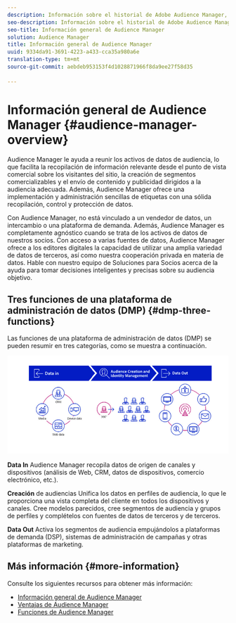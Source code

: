 ```yaml
---
description: Información sobre el historial de Adobe Audience Manager, los tipos de datos recopilados, la segmentación, los informes y mucho más.
seo-description: Información sobre el historial de Adobe Audience Manager, los tipos de datos recopilados, la segmentación, los informes y mucho más.
seo-title: Información general de Audience Manager
solution: Audience Manager
title: Información general de Audience Manager
uuid: 9334da91-3691-4223-a433-cca35a980a6e
translation-type: tm+mt
source-git-commit: aebdeb953153f4d1028871966f8da9ee27f58d35

---
```



# Información general de Audience Manager {#audience-manager-overview}

Audience Manager le ayuda a reunir los activos de datos de audiencia, lo que facilita la recopilación de información relevante desde el punto de vista comercial sobre los visitantes del sitio, la creación de segmentos comercializables y el envío de contenido y publicidad dirigidos a la audiencia adecuada. Además, Audience Manager ofrece una implementación y administración sencillas de etiquetas con una sólida recopilación, control y protección de datos.

Con Audience Manager, no está vinculado a un vendedor de datos, un intercambio o una plataforma de demanda. Además, Audience Manager es completamente agnóstico cuando se trata de los activos de datos de nuestros socios. Con acceso a varias fuentes de datos, Audience Manager ofrece a los editores digitales la capacidad de utilizar una amplia variedad de datos de terceros, así como nuestra cooperación privada en materia de datos. Hable con nuestro equipo de Soluciones para Socios acerca de la ayuda para tomar decisiones inteligentes y precisas sobre su audiencia objetivo.

## Tres funciones de una plataforma de administración de datos (DMP) {#dmp-three-functions}

Las funciones de una plataforma de administración de datos (DMP) se pueden resumir en tres categorías, como se muestra a continuación.

![Imagen de tres funciones DMP: Entrada de datos, Creación de audiencias, Salida de datos](/help/using/overview/assets/dmp-functions.png)

**Data In** Audience Manager recopila datos de origen de canales y dispositivos (análisis de Web, CRM, datos de dispositivos, comercio electrónico, etc.).

**Creación** de audiencias Unifica los datos en perfiles de audiencia, lo que le proporciona una vista completa del cliente en todos los dispositivos y canales. Cree modelos parecidos, cree segmentos de audiencia y grupos de perfiles y complételos con fuentes de datos de terceros y de terceros.

**Data Out** Activa los segmentos de audiencia empujándolos a plataformas de demanda (DSP), sistemas de administración de campañas y otras plataformas de marketing.

## Más información {#more-information}

Consulte los siguientes recursos para obtener más información:
* [Información general de Audience Manager](https://www.adobe.com/analytics/audience-manager.html)
* [Ventajas de Audience Manager](https://www.adobe.com/analytics/audience-manager/benefits.html)
* [Funciones de Audience Manager](https://www.adobe.com/analytics/audience-manager/features.html)


<!--

## History and Background {#history-and-background}

Audience Manager started as Demdex in 2008. It was acquired by Adobe Systems in 2011 and subsequently rebranded as Audience Manager.

## History {#history}

Since 2008, Audience Manager (formerly, [!UICONTROL Demdex]) has been a pioneer in the on-line audience management market. Audience Manager services power dynamic, multi-channel online data strategies. Our platform and services are used by an array of diverse industries from automobiles (AutoTrader), to airlines (American Airlines), and financial services companies (American Express). Audience Manager uses enterprise-level technology to provide the scale, reliability, analytics, and performance to help your business succeed online. Audience Manager integrates with the Adobe Experience Cloud to help you centralize, manage, and take action on your data assets across a growing number of digitally addressable channels.

## Audience Manager and its Data Management Platform (DMP) {#aam-dmp}

Audience Manager helps you manage your data pipeline. Our service is a catalyst that transforms generic users and raw data signals into actual audience segments used for multi-channel marketing efforts. Additionally, Audience Manager provides tools for tag management and audience analytics while simultaneously meeting the privacy and data security needs of clients and consumers.

![](assets/am_overview_80.png)


-->